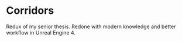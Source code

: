 # Corridors
Redux of my senior thesis. Redone with modern knowledge and better workflow in Unreal Engine 4.

